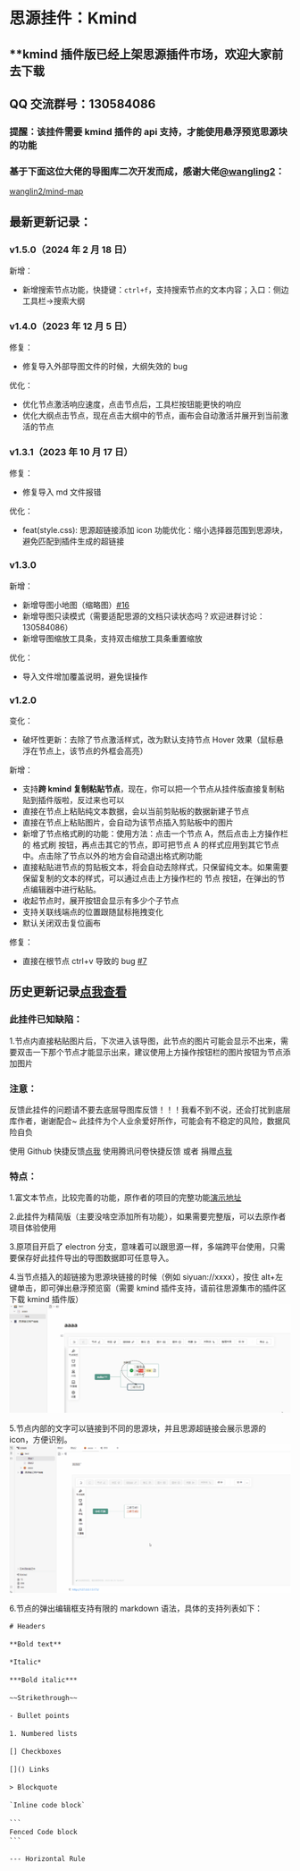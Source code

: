 # 思源挂件：Kmind

## \*\*kmind 插件版已经上架思源插件市场，欢迎大家前去下载

## QQ 交流群号：130584086

### 提醒：该挂件需要 kmind 插件的 api 支持，才能使用悬浮预览思源块的功能

### 基于下面这位大佬的导图库二次开发而成，感谢大佬[@wangling2](https://github.com/wanglin2)：

[wanglin2/mind-map](https://github.com/wanglin2/mind-map)

## 最新更新记录：

### v1.5.0（2024 年 2 月 18 日）

新增：

-   新增搜索节点功能，快捷键：`ctrl+f`，支持搜索节点的文本内容；入口：侧边工具栏->搜索大纲

### v1.4.0（2023 年 12 月 5 日）

修复：

-   修复导入外部导图文件的时候，大纲失效的 bug

优化：

-   优化节点激活响应速度，点击节点后，工具栏按钮能更快的响应
-   优化大纲点击节点，现在点击大纲中的节点，画布会自动激活并展开到当前激活的节点

### v1.3.1（2023 年 10 月 17 日）

修复：

-   修复导入 md 文件报错

优化：

-   feat(style.css): 思源超链接添加 icon 功能优化：缩小选择器范围到思源块，避免匹配到插件生成的超链接

### v1.3.0

新增：

-   新增导图小地图（缩略图）[#16](https://github.com/suka233/siyuan-Kmind/issues/16)
-   新增导图只读模式（需要适配思源的文档只读状态吗？欢迎进群讨论：130584086）
-   新增导图缩放工具条，支持双击缩放工具条重置缩放

优化：

-   导入文件增加覆盖说明，避免误操作

### v1.2.0

变化：

-   破坏性更新：去除了节点激活样式，改为默认支持节点 Hover 效果（鼠标悬浮在节点上，该节点的外框会高亮）

新增：

-   支持**跨 kmind 复制粘贴节点**，现在，你可以把一个节点从挂件版直接复制粘贴到插件版啦，反过来也可以
-   直接在节点上粘贴纯文本数据，会以当前剪贴板的数据新建子节点
-   直接在节点上粘贴图片，会自动为该节点插入剪贴板中的图片
-   新增了节点格式刷的功能：使用方法：点击一个节点 A，然后点击上方操作栏的 格式刷 按钮，再点击其它的节点，即可把节点 A 的样式应用到其它节点中。点击除了节点以外的地方会自动退出格式刷功能
-   直接粘贴进节点的剪贴板文本，将会自动去除样式，只保留纯文本。如果需要保留复制的文本的样式，可以通过点击上方操作栏的 节点 按钮，在弹出的节点编辑器中进行粘贴。
-   收起节点时，展开按钮会显示有多少个子节点
-   支持关联线端点的位置跟随鼠标拖拽变化
-   默认关闭双击复位画布

修复：

-   直接在根节点 ctrl+v 导致的 bug [#7](https://github.com/suka233/siyuan-kmind-plugin/issues/7)

## 历史更新记录[点我查看](https://github.com/suka233/siyuan-Kmind/blob/dev/CHANGELOG.md)

### 此挂件已知缺陷：

1.节点内直接粘贴图片后，下次进入该导图，此节点的图片可能会显示不出来，需要双击一下那个节点才能显示出来，建议使用上方操作按钮栏的图片按钮为节点添加图片

### 注意：

反馈此挂件的问题请不要去底层导图库反馈！！！我看不到不说，还会打扰到底层库作者，谢谢配合~
此挂件为个人业余爱好所作，可能会有不稳定的风险，数据风险自负

使用 Github 快捷反馈[点我](https://github.com/suka233/siyuan-Kmind/issues)
使用腾讯问卷快捷反馈 或者 捐赠[点我](https://wj.qq.com/s2/12591272/adf1/)

### 特点：

1.富文本节点，比较完善的功能，原作者的项目的完整功能[演示地址](https://wanglin2.github.io/mind-map/#/)

2.此挂件为精简版（主要没啥空添加所有功能），如果需要完整版，可以去原作者项目体验使用

3.原项目开启了 electron 分支，意味着可以跟思源一样，多端跨平台使用，只需要保存好此挂件导出的导图数据即可任意导入。

4.当节点插入的超链接为思源块链接的时候（例如 siyuan://xxxx），按住 alt+左键单击，即可弹出悬浮预览窗（需要 kmind 插件支持，请前往思源集市的插件区下载 kmind 插件版）
![kmindguide.gif](img%2Fkmindguide.gif)

5.节点内部的文字可以链接到不同的思源块，并且思源超链接会展示思源的 icon，方便识别。
![siyuanURL.gif](img%2FsiyuanURL.gif)

6.节点的弹出编辑框支持有限的 markdown 语法，具体的支持列表如下：

````
# Headers

**Bold text**

*Italic*

***Bold italic***

~~Strikethrough~~

- Bullet points

1. Numbered lists

[] Checkboxes

[]() Links

> Blockquote

`Inline code block`

```
Fenced Code block
```

--- Horizontal Rule

````
